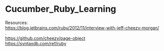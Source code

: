 # Cucumber_Ruby_Learning

Resources: \
https://blog.jetbrains.com/ruby/2012/11/interview-with-jeff-cheezy-morgan/ . \
https://github.com/cheezy/page-object \
https://syntaxdb.com/ref/ruby
